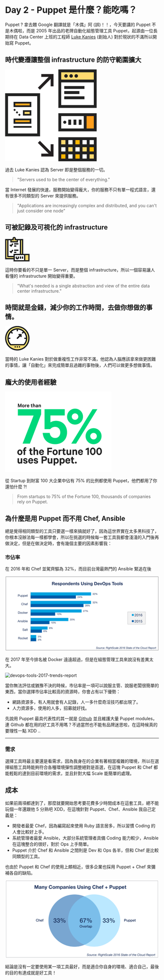 # Day 2 - Puppet 是什麼？能吃嗎？

Puppet ? 拿去餵 Google 翻譯就是「木偶」阿 (誤)！！，今天要講的 Puppet 不是木偶啦，而是 2005 年出品的老牌自動化組態管理工具 Puppet，起源由一位長期待在 Data Center 上班的工程師 [Luke Kanies][luke-kanles] (創始人) 對於現狀的不滿所以開始寫 Puppet。 

## 時代變遷讓整個 infrastructure 的防守範圍擴大

![puppet-file-checkmark](../images/puppet-capabilities.png)

過去 Luke Kanies 認為 Server 即是整個服務的一切。

> "Servers used to be the center of everything."

當 Internet 發展的快速，服務開始變得龐大，你的服務不只有單一程式語言，還有很多不同類型的 Server 來提供服務。

> "Applications are increasingly complex and distributed, and you can't just consider one node"

## 可被記錄及可視化的 infrastructure

![puppet-audtability](../images/puppet-audtability.png)

這時你要看的不只是單一 Server，而是整個 infrastructure，所以一個容易讓人看懂的 infrastructure 開始變得重要。

> "What's needed is a single abstraction and view of the entire data center infrastructure."

## 時間就是金錢，減少你的工作時間，去做你想做的事情。

![puppet-speed](../images/puppet-speed.png)

當時的 Luke Kanies 對於做重複性工作非常不滿，他認為人腦應該拿來做更困難的事情，讓「自動化」來完成簡單且過雜的事物後，人們可以做更多想做事情。

## 龐大的使用者經驗

![fortune-100-use-puppet](../images/fortune-100-use-puppet.png)

從 Startup 到財富 100 大企業中佔有 75% 的比例都使用 Puppet，他們都用了你還怕什麼 ?!

> From startups to 75% of the Fortune 100, thousands of companies rely on Puppet.

## 為什麼是用 Puppet 而不用 Chef, Ansible

總是覺得相同類型的工具只要選一樣來搞就好了，因為這世界實在太多黑科技了，你根本沒辦法每一樣都學會，所以在挑選的時候每一套工具我都會淺淺的入門後再做決定，但是在做決定時，會有幾個主要的因素影響我：

### 市佔率

在 2016 年和 Chef 並駕齊驅為 32%，而目前台灣最熱門的 Ansible 緊追在後

![devops-tools-2016-trends-report](../images/devops-tools-2016-trends-report.png)

在 2017 年至今排名被 Docker 遠遠超過，但是在組態管理工具來說沒有差異太大。

![devops-tools-2017-trends-report](../images/devops-tools-2017-trends-report.png)

當你無法評估或猶豫不決的時候，市佔率是一項可以說服主管、說服老闆很簡單的東西，當你選擇市佔率比較高的資源時，你會占有以下優勢：

- 網路資源多，有人用就會有人記錄，人一多什麼奇淫技巧都出現了。
- 人力資源多，使用的人多，招募就好找。

先說用 Puppet 最具代表性的其一就是 [Github](https://github.com) 並且維護大量 Puppet modules，連 Github 都在用的好工具不用嗎？不過當然也不能有品牌迷思啦，在這時候真的要理性一點 XDD ..

---

### 需求


選擇工具時最主要還是看需求，因為我身在的企業有著相當複雜的環境，所以在選擇組態工具時能夠符合各種環境彈性調整絕對是首選，在這塊 Puppet 和 Chef 都能輕鬆的達到目前環境的需求，並且針對大幅 Scale 能簡單的處理。

## 成本

如果前兩項都達到了，那麼就要開始思考要花費多少時間成本在這套工具，總不能玩個一年還跟他 5 分熟吧 XDD，在這塊針對 Puppet、Chef、Ansible 我自己定義是：

- 開發者最愛 Chef，因為編寫起來使用 Ruby 語言居多，所以習慣 Coding 的人會比較好上手。
- 系統管理者最愛 Ansible，大部分系統管理者具備 Coding 能力較少，Ansible 在這塊整合的很好，對於 Ops 上手簡單。
- Puppet 介於 Chef 和 Ansible 之間則是 Dev 和 Ops 各半，但和 Chef 是比較同類型的工具。

也由於 Puppet 和 Chef 的使用上頗相近，很多企業也採用 Puppet + Chef 來彌補各自的缺陷。

![puppet-and-chef-2016-trends-report.png](../images/puppet-and-chef-2016-trends-report.png)

結論是沒有一定要使用某一項工具最好，而是適合你自身的環境、適合自己，最後的目的有達成就是好工具！


[luke-kanles]: https://puppet.com/company/leadership/luke-kanies
